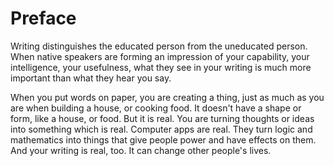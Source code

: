 # Preface

Writing distinguishes the educated person from the uneducated person. When native speakers are forming an impression of your capability, your intelligence, your usefulness, what they see in your writing is much more important than what they hear you say.

When you put words on paper, you are creating a thing, just as much as you are when building a house, or cooking food. It doesn't have a shape or form, like a house, or food. But it is real. You are turning thoughts or ideas into something which is real. Computer apps are real. They turn logic and mathematics into things that give people power and have effects on them. And your writing is real, too. It can change other people's lives.


